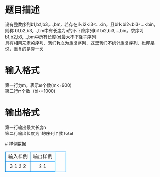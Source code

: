 # 

 
 # 题目描述 
<p>设有整数序列b1,b2,b3,&hellip;,bm，若存在i1&lt;i2&lt;i3&lt;&hellip;&lt;in，且bi1&lt;bi2&lt;bi3&lt;&hellip;&lt;bin，则称&nbsp;b1,b2,b3,&hellip;,bm中有长度为n的不下降序列bi1,bi2,bi3,&hellip;,bin。求序列b1,b2,b3,&hellip;,bm中所有长度(n)最大不下降子序列<br />
具有相同元素的序列，我们称之为重复序列，这里我们不统计重复序列，也即是说，重复的是算一次</p> 

 
 # 输入格式 
<p>第一行为m，表示m个数(m&lt;=900)<br />
第二行m个数（bi&lt;=1000)</p> 

 
 # 输出格式 
<p>第一行输出最大长度n<br />
第二行输出长度为n的序列个数Total</p> 
# 样例数据
<style>
        table,table tr th, table tr td { border:1px solid #0094ff; }
        table { width: 200px; min-height: 25px; line-height: 25px; text-align: center; border-collapse: collapse;}   
    </style>
<table>
	<tr>
		<td>输入样例</td>
		<td>输出样例</td>
	</tr>
<tr><td>3
1 2 2</td><td>2
1</td></tr></table>
